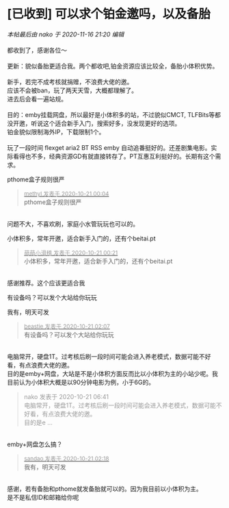 # [已收到] 可以求个铂金邀吗，以及备胎


<i class="pstatus"> 本帖最后由 nako 于 2020-11-16 21:20 编辑 </i><br />
<br />
都收到了，感谢各位～<img src="static/image/smiley/yct/019.gif" smilieid="49" border="0" alt="" /> <br />
<br />
更新：貌似备胎更适合我。两个都收吧,铂金资源应该比较全，备胎小体积优势。<br />
<br />
新手，若完不成考核就捐赠，不浪费大佬的邀。<br />
应该不会被ban，玩了两天天雪，大概都理解了。<br />
进去后会看一遍站规。<br />
<br />
目的：emby挂载网盘，所以最好是小体积多的站，不过貌似CMCT, TLFBits等都没开邀，听说这个适合新手入门，搜索好多，没发现更好的选项。<br />
铂金貌似限制海外IP，下载限制1个。<br />
<br />
玩了一段时间 flexget aria2 BT RSS emby 自动追番挺好的。还差剧集电影。实际看得也不多，经典资源GD有就直接转存了。PT互惠互利挺好的。长期有这个需求。

pthome盒子规则很严

<div class="quote"><blockquote><font size="2"><a href="https://www.hostloc.com/forum.php?mod=redirect&amp;goto=findpost&amp;pid=9329438&amp;ptid=756593" target="_blank"><font color="#999999">methyl 发表于 2020-10-21 00:04</font></a></font><br />
pthome盒子规则很严</blockquote></div><br />
问题不大，不喜欢刷，家庭小水管玩玩也可以的。

小体积多，常年开邀，适合新手入门的，还有个beitai.pt

<div class="quote"><blockquote><font size="2"><a href="https://www.hostloc.com/forum.php?mod=redirect&amp;goto=findpost&amp;pid=9329485&amp;ptid=756593" target="_blank"><font color="#999999">萌萌小滑稽 发表于 2020-10-21 00:21</font></a></font><br />
小体积多，常年开邀，适合新手入门的，还有个beitai.pt</blockquote></div><br />
感谢推荐。这个应该更适合我

有设备吗？可以发个大站给你玩玩

我有，明天可发

<div class="quote"><blockquote><font size="2"><a href="https://www.hostloc.com/forum.php?mod=redirect&amp;goto=findpost&amp;pid=9329614&amp;ptid=756593" target="_blank"><font color="#999999">beastie 发表于 2020-10-21 02:07</font></a></font><br />
有设备吗？可以发个大站给你玩玩</blockquote></div><br />
电脑常开，硬盘1T。过考核后刷一段时间可能会进入养老模式，数据可能不好看，有点浪费大佬的邀。<br />
目的是emby+网盘，大站是不是小体积方面反而比以小体积为主的小站少呢。我目前认为小体积大概是以90分钟电影为例，小于6G的。

<div class="quote"><blockquote><font color="#999999">nako 发表于 2020-10-21 06:41</font><br />
<font color="#999999">电脑常开，硬盘1T。过考核后刷一段时间可能会进入养老模式，数据可能不好看，有点浪费大佬的邀。<br />
目的是e ...</font></blockquote></div><br />
emby+网盘怎么搞？

<div class="quote"><blockquote><font size="2"><a href="https://www.hostloc.com/forum.php?mod=redirect&amp;goto=findpost&amp;pid=9329622&amp;ptid=756593" target="_blank"><font color="#999999">sandao 发表于 2020-10-21 02:18</font></a></font><br />
我有，明天可发</blockquote></div><br />
感谢，若有备胎和pthome就发备胎就可以的。因为我目前以小体积为主。<br />
是不是私信ID和邮箱给你呢
